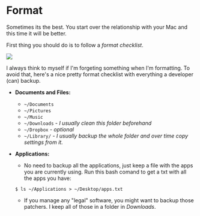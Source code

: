 # Format

Sometimes its the best. You start over the relationship with your Mac and this time it will be better. 

First thing you should do is to follow a *format checklist*.

![](http://www.cinemablend.com/images/news/68902/_1419907845.gif)

I always think to myself if I'm forgeting something when I'm formatting. To avoid that, here's a nice pretty format checklist with everything a developer (can) backup.

* **Documents and Files:**
    *  `~/Documents`
    *  `~/Pictures`
    *  `~/Music`
    *  `~/Downloads` - *I usually clean this folder beforehand*
    *  `~/Dropbox` - *optional*
    *  `~/Library/` - *I usually backup the whole folder and over time copy settings from it.*
*  **Applications:**
    *  No need to backup all the applications, just keep a file with the apps you are currently using. Run this bash comand to get a txt with all the apps you have:
    ```shell
    $ ls ~/Applications > ~/Desktop/apps.txt
    ```

    *  If you manage any "legal" software, you might want to backup those patchers. I keep all of those in a folder in *Downloads*.